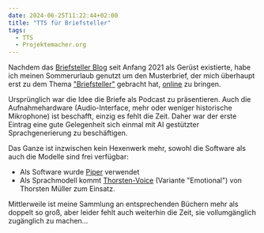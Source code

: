 ```yaml
---
date: 2024-06-25T11:22:44+02:00
title: "TTS für Briefsteller"
tags:
  - TTS
  - Projektemacher.org
---
```


Nachdem das [Briefsteller Blog](https://briefsteller.de/) seit Anfang 2021 als Gerüst existierte, habe ich meinen Sommerurlaub genutzt um den Musterbrief, der mich überhaupt erst zu dem Thema ["Briefsteller"](https://de.wikipedia.org/wiki/Briefsteller) gebracht hat, [online](https://briefsteller.de/post/der-haussekretaer/286/) zu bringen.

Ursprünglich war die Idee die Briefe als Podcast zu präsentieren. Auch die Aufnahmehardware (Audio-Interface, mehr oder weniger historische Mikrophone) ist beschafft, einzig es fehlt die Zeit. Daher war der erste Eintrag eine gute Gelegenheit sich einmal mit AI gestützter Sprachgenerierung zu beschäftigen.

Das Ganze ist inzwischen kein Hexenwerk mehr, sowohl die Software als auch die Modelle sind frei verfügbar:
* Als Software wurde [Piper](https://github.com/rhasspy/piper) verwendet
* Als Sprachmodell kommt [Thorsten-Voice](https://www.thorsten-voice.de/) (Variante "Emotional") von Thorsten Müller zum Einsatz.

Mittlerweile ist meine Sammlung an entsprechenden Büchern mehr als doppelt so groß, aber leider fehlt auch weiterhin die Zeit, sie vollumgänglich zugänglich zu machen...
